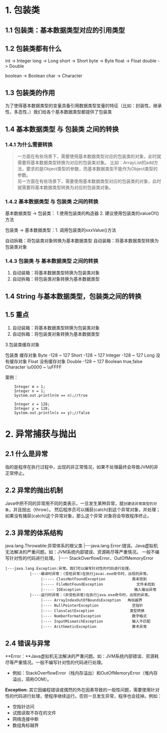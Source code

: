 # 1. 包装类

## 1.1 包装类：基本数据类型对应的引用类型

## 1.2 包装类都有什么

int -> Integer
long -> Long
short -> Short
byte -> Byte
float -> Float
double -> Double

boolean -> Boolean
char -> Character

## 1.3 包装类的作用

为了使得基本数据类型的变量具备引用数据类型变量的特征（比如：封装性，继承性，多态性，）我们给各个基本数据类型都提供了包装类

## 1.4 基本数据类型 与 包装类 之间的转换

### 1.4.1 为什么需要转换

> 一方面在有些场景下，需要使用基本数据类型对应的包装类的对象，此时就需要将基本数据类型转换为对应的包装类对象。
> 比如：ArrayList的add方法，要求的是Object类型的参数，而基本数据类型不能作为Object类型的参数。<br>
> 另一方面在有些场景下，需要使用基本数据类型对应的包装类的对象，此时就需要将基本数据类型转换为对应的包装类对象。

### 1.4.2 基本数据类型 与 包装类 之间的转换

基本数据类型 -> 包装类： 1.使用包装类的构造器
2. 建议使用包装类的valueOf()方法

包装类 -> 基本数据类型：1. 调用包装类的xxxValue()方法

自动拆箱：将包装类对象转换为基本数据类型
自动装箱：将基本数据类型转换为包装类对象

### 1.4.3 包装类 与 基本数据类型 之间的转换

1. 自动装箱：将基本数据类型转换为包装类对象
2. 自动拆箱：将包装类对象转换为基本数据类型

## 1.4 String 与基本数据类型，包装类之间的转换

## 1.5 重点

1. 自动装箱：将基本数据类型转换为包装类对象
2. 自动拆箱：将包装类对象转换为基本数据类型

3.包装类缓存对象

包装类             缓存对象
Byte                -128 ~ 127
Short               -128 ~ 127
Integer             -128 ~ 127
Long                没有缓存对象
Float               没有缓存对象
Double              -128 ~ 127
Boolean             true,false
Character           \u0000 ~ \uFFFF

案例：

        Integer m = 1;
        Integer n = 1;
        System.out.println(m == n);//true

        Integer x = 128;
        Integer y = 128;
        System.out.println(x == y);//false

# 2. 异常捕获与抛出

## 2.1 什么是异常
指的是程序在执行过程中，出现的非正常情况，如果不处理最终会导致JVM的非正常停止。

## 2.2 异常的抛出机制
Java中把不同的异常用不同的类表示，一旦发生某种异常，就`创建该异常类型的对象`，并且抛出（throw）。
然后程序员可以捕获(catch)到这个异常对象，并处理；如果没有捕获(catch)这个异常对象，那么这个异常
对象将会导致程序终止。

## 2.3 异常的体系结构

java.lang.Throwable:异常体系的根父类
    |---java.lang.Error:错误。Java虚拟机无法解决的严重问题。如：JVM系统内部错误、资源耗尽等严重情况。
                         一般不编写针对性的代码进行处理。
               |---- StackOverflowError、OutOfMemoryError

    |---java.lang.Exception:异常。我们可以编写针对性的代码进行处理。
               |----编译时异常：(受检异常)在执行javac.exe命令时，出现的异常。
                    |----- ClassNotFoundException            类未找到
                    |----- FileNotFoundException               文件未找到
                    |----- IOException                        输入输出异常
               |----运行时异常：(非受检异常)在执行java.exe命令时，出现的异常。
                    |---- ArrayIndexOutOfBoundsException   角标越界
                    |---- NullPointerException               空指针
                    |---- ClassCastException                类型转换
                    |---- NumberFormatException              数字格式
                    |---- InputMismatchException             输入不匹配
                    |---- ArithmeticException                算术异常

## 2.4 错误与异常

**Error：**Java虚拟机无法解决的严重问题。如：JVM系统内部错误、资源耗尽等严重情况。一般不编写针对性的代码进行处理。

- 例如：StackOverflowError（栈内存溢出）和OutOfMemoryError（堆内存溢出，简称OOM）。

**Exception:** 其它因编程错误或偶然的外在因素导致的一般性问题，需要使用针对性的代码进行处理，使程序继续运行。否则一旦发生异常，程序也会挂掉。例如：

- 空指针访问
- 试图读取不存在的文件
- 网络连接中断
- 数组角标越界
